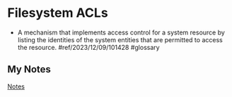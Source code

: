# Filesystem ACLs
- A mechanism that implements access control for a system resource by listing the identities of the system entities that are permitted to access the resource. #ref/2023/12/09/101428 #glossary
## My Notes
[Notes](mynotes/filesystem-acls-notes.md)
